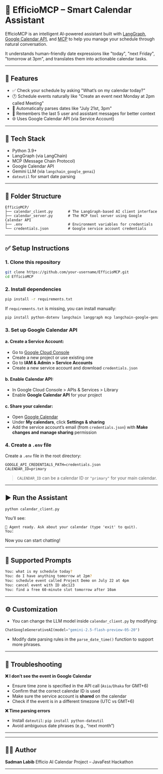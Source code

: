 # 📅 EfficioMCP – Smart Calendar Assistant

EfficioMCP is an intelligent AI-powered assistant built with [LangGraph](https://github.com/langchain-ai/langgraph), [Google Calendar API](https://developers.google.com/calendar), and [MCP](https://github.com/mcptools) to help you manage your schedule through natural conversation.

It understands human-friendly date expressions like "today", "next Friday", "tomorrow at 3pm", and translates them into actionable calendar tasks.

---

## 🚀 Features

* ✅ Check your schedule by asking "What’s on my calendar today?"
* 🕐 Schedule events naturally like "Create an event next Monday at 2pm called Meeting"
* 📆 Automatically parses dates like "July 21st, 3pm"
* 🧠 Remembers the last 5 user and assistant messages for better context
* 🌐 Uses Google Calendar API (via Service Account)

---

## 🔧 Tech Stack

* Python 3.9+
* LangGraph (via LangChain)
* MCP (Message Chain Protocol)
* Google Calendar API
* Gemini LLM (via `langchain_google_genai`)
* `dateutil` for smart date parsing

---

## 🧹 Folder Structure

```
EfficioMCP/
├── calendar_client.py       # The LangGraph-based AI client interface
├── calendar_server.py       # The MCP tool server using Google Calendar API
├── .env                     # Environment variables for credentials
└── credentials.json         # Google service account credentials
```

---

## ✅ Setup Instructions

### 1. Clone this repository

```bash
git clone https://github.com/your-username/EfficioMCP.git
cd EfficioMCP
```

### 2. Install dependencies

```bash
pip install -r requirements.txt
```

If `requirements.txt` is missing, you can install manually:

```bash
pip install python-dotenv langchain langgraph mcp langchain-google-genai google-api-python-client google-auth python-dateutil
```

### 3. Set up Google Calendar API

#### a. Create a Service Account:

* Go to [Google Cloud Console](https://console.cloud.google.com/)
* Create a new project or use existing one
* Go to **IAM & Admin > Service Accounts**
* Create a new service account and download `credentials.json`

#### b. Enable Calendar API:

* In Google Cloud Console > APIs & Services > Library
* Enable **Google Calendar API** for your project

#### c. Share your calendar:

* Open [Google Calendar](https://calendar.google.com/)
* Under **My calendars**, click **Settings & sharing**
* Add the service account’s email (from `credentials.json`) with **Make changes and manage sharing** permission

### 4. Create a `.env` file

Create a `.env` file in the root directory:

```
GOOGLE_API_CREDENTIALS_PATH=credentials.json
CALENDAR_ID=primary
```

> `CALENDAR_ID` can be a calendar ID or `"primary"` for your main calendar.

---

## ▶️ Run the Assistant

```bash
python calendar_client.py
```

You’ll see:

```
🔔 Agent ready. Ask about your calendar (type 'exit' to quit).
You:
```

Now you can start chatting!

---

## 💬 Supported Prompts

```bash
You: what is my schedule today?
You: do I have anything tomorrow at 2pm?
You: schedule event called Project Demo on July 22 at 4pm
You: cancel event with ID abc123
You: find a free 60-minute slot tomorrow after 10am
```

---

## ⚙️ Customization

* You can change the LLM model inside `calendar_client.py` by modifying:

```python
ChatGoogleGenerativeAI(model="gemini-2.5-flash-preview-05-20")
```

* Modify date parsing rules in the `parse_date_time()` function to support more phrases.

---

## 💠 Troubleshooting

**❌ I don’t see the event in Google Calendar**

* Ensure time zone is specified in the API call (`Asia/Dhaka` for GMT+6)
* Confirm that the correct calendar ID is used
* Make sure the service account is **shared** on the calendar
* Check if the event is in a different timezone (UTC vs GMT+6)

**❌ Time parsing errors**

* Install `dateutil`: `pip install python-dateutil`
* Avoid ambiguous date phrases (e.g., “next month”)

---

---

## 🤛🏼 Author

**Sadman Labib**
Efficio AI Calendar Project – JavaFest Hackathon

---
